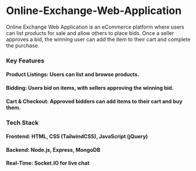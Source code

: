 # Online-Exchange-Web-Application
Online Exchange Web Application is an eCommerce platform where users can list products for sale and allow others to place bids. Once a seller approves a bid, the winning user can add the item to their cart and complete the purchase.

### Key Features
#### Product Listings: Users can list and browse products.
#### Bidding: Users bid on items, with sellers approving the winning bid.
#### Cart & Checkout: Approved bidders can add items to their cart and buy them.

### Tech Stack
#### Frontend: HTML, CSS (TailwindCSS), JavaScript (jQuery)
#### Backend: Node.js, Express, MongoDB
#### Real-Time: Socket.IO for live chat
